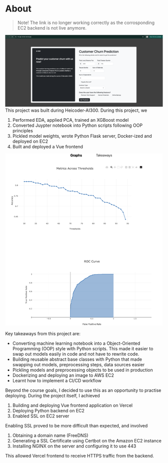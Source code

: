 
# About
> Note! The link is no longer working correctly as the corrosponding EC2 backend is not live anymore.

![Main Page](./images/Image1.png)
This project was built during Heicoder-AI300. During this project, we 
1. Performed EDA, applied PCA, trained an XGBoost model
2. Converted Juypter notebook into Python scripts following OOP principles
3. Pickled model weights, wrote Python Flask server, Docker-ized and deployed on EC2
4. Built and deployed a Vue frontend

![Results](./images/Image2.png)

Key takeaways from this project are:
* Converting machine learning notebook into a Object-Oriented Programming (OOP) style with Python scripts. This made it easier to swap out models easily in code and not have to rewrite code.
* Building reusable abstract base classes with Python that made swapping out models, preprocessing steps, data sources easier
* Pickling models and preprocessing objects to be used in production
* Dockerizing and deploying an image to AWS EC2
* Learnt how to implement a CI/CD workflow

Beyond the course goals, I decided to use this as an opportunity to practise deploying. During the project itself, I achieved
1. Building and deploying Vue frontend application on Vercel
2. Deploying Python backend on EC2
3. Enabled SSL on EC2 server

Enabling SSL proved to be more difficult than expected, and involved
1. Obtaining a domain name (FreeDNS)
2. Generating a SSL Certificate using Certbot on the Amazon EC2 instance
3. Installing NGINX on the server and configuring it to use 443

This allowed Vercel frontend to receive HTTPS traffic from the backend.






